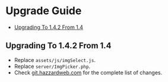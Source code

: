 # Upgrade Guide

- [Upgrading To 1.4.2 From 1.4](#upgrading-to-142-from-14)


## Upgrading To 1.4.2 From 1.4

- Replace `assets/js/imgSelect.js`.
- Replace `server/ImgPicker.php`.
- Check [git.hazzardweb.com](https://git.hazzardweb.com) for the complete list of changes.
